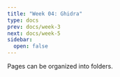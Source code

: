 ```yaml
---
title: "Week 04: Ghidra"
type: docs
prev: docs/week-3
next: docs/week-5
sidebar:
  open: false
---
```


Pages can be organized into folders.
